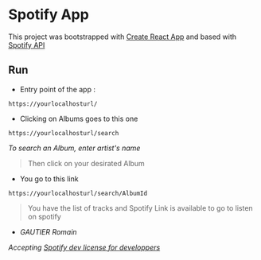 # Spotify App

This project was bootstrapped with [Create React App](https://github.com/facebook/create-react-app) and based with [Spotify API](https://developer.spotify.com/documentation/web-api/)

## Run 

* Entry point of the app : 
```
https://yourlocalhosturl/
```
* Clicking on Albums goes to this one
```
https://yourlocalhosturl/search
```
_To search an Album, enter artist's name_

>Then click on your desirated Album
* You go to this link
```
https://yourlocalhosturl/search/AlbumId
```
>You have the list of tracks and Spotify Link is available to go to listen on spotify

* _GAUTIER Romain_ <br>

_Accepting [Spotify dev license for developpers](https://developer.spotify.com/terms/")_